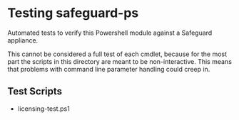 # Testing safeguard-ps
Automated tests to verify this Powershell module against a Safeguard appliance.

This cannot be considered a full test of each cmdlet, because for the most part
the scripts in this directory are meant to be non-interactive.  This means that
problems with command line parameter handling could creep in.

## Test Scripts
- licensing-test.ps1